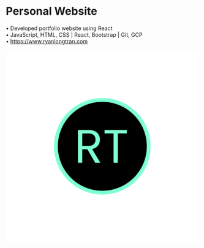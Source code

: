 # Personal Website

• Developed portfolio website using React  
• JavaScript, HTML, CSS | React, Bootstrap | Git, GCP  
• https://www.ryanlongtran.com

![Image of logo](https://raw.githubusercontent.com/ryantran2165/ryantran2165.github.io/source/src/assets/images/icon.jpg)

